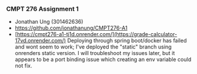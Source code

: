 ### CMPT 276 Assignment 1
- Jonathan Ung (301462636)
- https://github.com/jonathanung/CMPT276-A1
- [https://cmpt276-a1-tj1d.onrender.com/](https://grade-calculator-17vd.onrender.com/)
Deploying through spring boot/docker has failed and wont seem to work; I've deployed the "static" branch using onrenders static version. I will troubleshoot my issues later, but it appears to be a port binding issue which creating an env variable could not fix.
